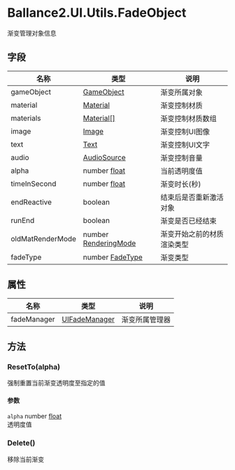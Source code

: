 ﻿# Ballance2.UI.Utils.FadeObject 
渐变管理对象信息

## 字段

|名称|类型|说明|
|---|---|---|
|gameObject|[GameObject](https://docs.unity3d.com/ScriptReference/GameObject.html) |渐变所属对象|
|material|[Material](https://docs.unity3d.com/ScriptReference/Material.html) |渐变控制材质|
|materials|[Material[]](https://docs.unity3d.com/ScriptReference/Material[].html) |渐变控制材质数组|
|image|[Image](https://docs.unity3d.com/ScriptReference/UI.Image.html) |渐变控制UI图像|
|text|[Text](https://docs.unity3d.com/ScriptReference/UI.Text.html) |渐变控制UI文字|
|audio|[AudioSource](https://docs.unity3d.com/ScriptReference/AudioSource.html) |渐变控制音量|
|alpha|number [float](../types.md)|当前透明度值|
|timeInSecond|number [float](../types.md)|渐变时长(秒)|
|endReactive|boolean |结束后是否重新激活对象|
|runEnd|boolean |渐变是否已经结束|
|oldMatRenderMode|number [RenderingMode](./Ballance2.Utils.MaterialUtils+RenderingMode.md)|渐变开始之前的材质渲染类型|
|fadeType|number [FadeType](./Ballance2.UI.Utils.FadeType.md)|渐变类型|
## 属性

|名称|类型|说明|
|---|---|---|
|fadeManager|[UIFadeManager](./Ballance2.UI.Utils.UIFadeManager.md) |渐变所属管理器|

## 方法



### ResetTo(alpha)

强制重置当前渐变透明度至指定的值


#### 参数


`alpha` number [float](../types.md)<br/>透明度值




### Delete()

移除当前渐变

